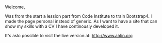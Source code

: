 Welcome,

Was from the start a lession part from Code Institute to train Bootstrap4. 
I made the page personal instead of generic. As I want to have a site that can show my skills with a CV I have continously developed it.

It's aslo possible to visit the live version at: http://www.ahlin.org


